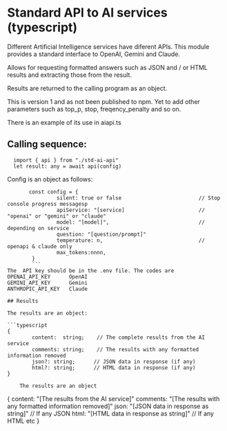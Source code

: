 # Standard  API to AI services (typescript)
 
 Different Artificial Intelligence services have diferent APIs. This module provides a standard interface to OpenAI, Gemini and Claude.

 Allows for requesting formatted answers such as JSON and / or HTML results and extracting those from the result.

 Results are returned to the calling program as an object. 

This is version 1 and as not been published to npm. Yet to add other parameters such as  top_p, stop, freqency_penalty and so on.

There is an example of its use in aiapi.ts



## Calling sequence: 

```
  import { api } from "./std-ai-api"
  let result: any = await api(config)
```

Config is an object as follows:  

```
       const config = {
                silent: true or false                         // Stop console progress messagesp
                apiService: "[service]                        // "openai" or "gemini" or "claude"
                model: "[model]",                             // depending on service
                question: "[question/prompt]"                 
                temperature: n,                               // openapi & claude only
                max_tokens:nnnn,
        }
        ```
The  API key should be in the .env file. The codes are 
OPENAI_API_KEY      OpenAI
GEMINI_API_KEY      Gemini
ANTHROPIC_API_KEY   Claude     

## Results

The results are an object:

```typescript
{
        content:  string;    // The complete results from the AI service
        comments: string;    // The results with any formatted information removed
        json?: string;      // JSON data in response (if any)
        html?: string;      // HTML data in response (if any)
}
```
        The results are an object


{
        content:  "[The results from the AI service]"
        comments: "[The results with any formatted information removed]"
        json: "[JSON data in response as string]"   // If any JSON
        html: "[HTML data in response as string]"   // If any HTML
        etc
}





